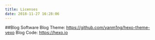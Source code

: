 ```yaml
---
title: Licenses
date: 2018-11-27 16:28:06
---
```

##Blog Software
Blog Theme: https://github.com/yanm1ng/hexo-theme-vexo
Blog Code: https://hexo.io

